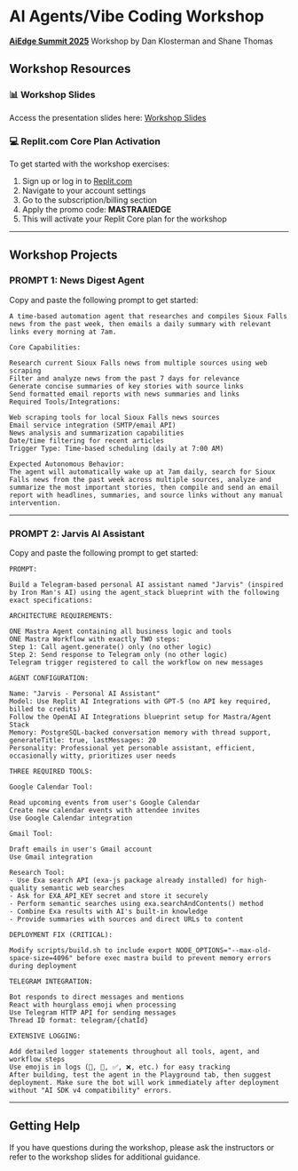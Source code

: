 # AI Agents/Vibe Coding Workshop

**[AiEdge Summit 2025](https://aiedgesummit.com)**
Workshop by Dan Klosterman and Shane Thomas

## Workshop Resources

### 📊 Workshop Slides

Access the presentation slides here:
[Workshop Slides](https://docs.google.com/presentation/d/1XaOjWcZegqDJE9z_PJ87czGq6hzsDQwQiK7PR292tRU/edit?usp=sharing)

### 💻 Replit.com Core Plan Activation

To get started with the workshop exercises:

1. Sign up or log in to [Replit.com](https://replit.com)
2. Navigate to your account settings
3. Go to the subscription/billing section
4. Apply the promo code: **MASTRAAIEDGE**
5. This will activate your Replit Core plan for the workshop

---

## Workshop Projects

### PROMPT 1: News Digest Agent

Copy and paste the following prompt to get started:

```
A time-based automation agent that researches and compiles Sioux Falls news from the past week, then emails a daily summary with relevant links every morning at 7am.

Core Capabilities:

Research current Sioux Falls news from multiple sources using web scraping
Filter and analyze news from the past 7 days for relevance
Generate concise summaries of key stories with source links
Send formatted email reports with news summaries and links
Required Tools/Integrations:

Web scraping tools for local Sioux Falls news sources
Email service integration (SMTP/email API)
News analysis and summarization capabilities
Date/time filtering for recent articles
Trigger Type: Time-based scheduling (daily at 7:00 AM)

Expected Autonomous Behavior:
The agent will automatically wake up at 7am daily, search for Sioux Falls news from the past week across multiple sources, analyze and summarize the most important stories, then compile and send an email report with headlines, summaries, and source links without any manual intervention.
```

---

### PROMPT 2: Jarvis AI Assistant

Copy and paste the following prompt to get started:

```
PROMPT:

Build a Telegram-based personal AI assistant named "Jarvis" (inspired by Iron Man's AI) using the agent_stack blueprint with the following exact specifications:

ARCHITECTURE REQUIREMENTS:

ONE Mastra Agent containing all business logic and tools
ONE Mastra Workflow with exactly TWO steps:
Step 1: Call agent.generate() only (no other logic)
Step 2: Send response to Telegram only (no other logic)
Telegram trigger registered to call the workflow on new messages

AGENT CONFIGURATION:

Name: "Jarvis - Personal AI Assistant"
Model: Use Replit AI Integrations with GPT-5 (no API key required, billed to credits)
Follow the OpenAI AI Integrations blueprint setup for Mastra/Agent Stack
Memory: PostgreSQL-backed conversation memory with thread support, generateTitle: true, lastMessages: 20
Personality: Professional yet personable assistant, efficient, occasionally witty, prioritizes user needs

THREE REQUIRED TOOLS:

Google Calendar Tool:

Read upcoming events from user's Google Calendar
Create new calendar events with attendee invites
Use Google Calendar integration

Gmail Tool:

Draft emails in user's Gmail account
Use Gmail integration

Research Tool:
- Use Exa search API (exa-js package already installed) for high-quality semantic web searches
- Ask for EXA_API_KEY secret and store it securely
- Perform semantic searches using exa.searchAndContents() method
- Combine Exa results with AI's built-in knowledge
- Provide summaries with sources and direct URLs to content

DEPLOYMENT FIX (CRITICAL):

Modify scripts/build.sh to include export NODE_OPTIONS="--max-old-space-size=4096" before exec mastra build to prevent memory errors during deployment

TELEGRAM INTEGRATION:

Bot responds to direct messages and mentions
React with hourglass emoji when processing
Use Telegram HTTP API for sending messages
Thread ID format: telegram/{chatId}

EXTENSIVE LOGGING:

Add detailed logger statements throughout all tools, agent, and workflow steps
Use emojis in logs (🔧, 📝, ✅, ❌, etc.) for easy tracking
After building, test the agent in the Playground tab, then suggest deployment. Make sure the bot will work immediately after deployment without "AI SDK v4 compatibility" errors.
```

---

## Getting Help

If you have questions during the workshop, please ask the instructors or refer to the workshop slides for additional guidance.
